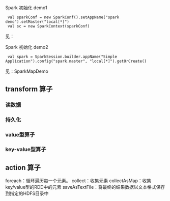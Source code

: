 ##
Spark 初始化 demo1
```
 val sparkConf = new SparkConf().setAppName("spark demo").setMaster("local[*]")
 val sc = new SparkContext(sparkConf)
```
见：

Spark 初始化 demo2
```
 val spark = SparkSession.builder.appName("Simple Application").config("spark.master", "local[*]").getOrCreate()
```
见：SparkMapDemo



## transform 算子

### 读数据
### 持久化
### value型算子
### key-value型算子


## action 算子

foreach：循环遍历每一个元素。
collect：收集元素
collectAsMap：收集key/value型的RDD中的元素
saveAsTextFile：将最终的结果数据以文本格式保存到指定的HDFS目录中
